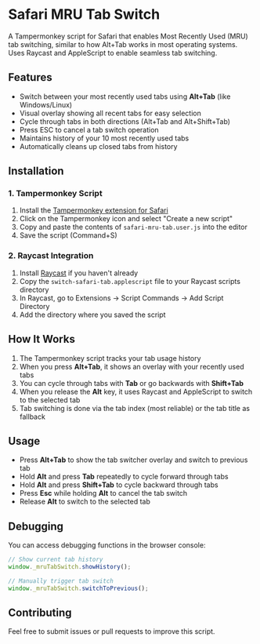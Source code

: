 # Safari MRU Tab Switch

A Tampermonkey script for Safari that enables Most Recently Used (MRU) tab switching, similar to how Alt+Tab works in most operating systems. Uses Raycast and AppleScript to enable seamless tab switching.

## Features

- Switch between your most recently used tabs using **Alt+Tab** (like Windows/Linux)
- Visual overlay showing all recent tabs for easy selection
- Cycle through tabs in both directions (Alt+Tab and Alt+Shift+Tab)
- Press ESC to cancel a tab switch operation
- Maintains history of your 10 most recently used tabs
- Automatically cleans up closed tabs from history

## Installation

### 1. Tampermonkey Script

1. Install the [Tampermonkey extension for Safari](https://www.tampermonkey.net/)
2. Click on the Tampermonkey icon and select "Create a new script"
3. Copy and paste the contents of `safari-mru-tab.user.js` into the editor
4. Save the script (Command+S)

### 2. Raycast Integration

1. Install [Raycast](https://www.raycast.com/) if you haven't already
2. Copy the `switch-safari-tab.applescript` file to your Raycast scripts directory
3. In Raycast, go to Extensions → Script Commands → Add Script Directory
4. Add the directory where you saved the script

## How It Works

1. The Tampermonkey script tracks your tab usage history
2. When you press **Alt+Tab**, it shows an overlay with your recently used tabs
3. You can cycle through tabs with **Tab** or go backwards with **Shift+Tab**
4. When you release the **Alt** key, it uses Raycast and AppleScript to switch to the selected tab
5. Tab switching is done via the tab index (most reliable) or the tab title as fallback

## Usage

- Press **Alt+Tab** to show the tab switcher overlay and switch to previous tab
- Hold **Alt** and press **Tab** repeatedly to cycle forward through tabs
- Hold **Alt** and press **Shift+Tab** to cycle backward through tabs
- Press **Esc** while holding **Alt** to cancel the tab switch
- Release **Alt** to switch to the selected tab

## Debugging

You can access debugging functions in the browser console:

```javascript
// Show current tab history
window._mruTabSwitch.showHistory();

// Manually trigger tab switch
window._mruTabSwitch.switchToPrevious();
```

## Contributing

Feel free to submit issues or pull requests to improve this script.
